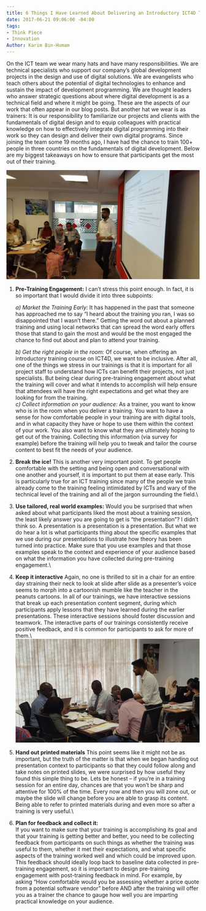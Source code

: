```yaml
---
title: 6 Things I Have Learned About Delivering an Introductory ICT4D Training
date: 2017-06-21 09:06:00 -04:00
tags:
- Think Piece
- Innovation
Author: Karim Bin-Humam
---
```


On the ICT team we wear many hats and have many responsibilities. We are technical specialists who support our company’s global development projects in the design and use of digital solutions. We are evangelists who teach others about the potential of digital technologies to enhance and sustain the impact of development programming. We are thought leaders who answer strategic questions about where digital development is as a technical field and where it might be going. These are the aspects of our work that often appear in our blog posts. But another hat we wear is as trainers: It is our responsibility to familiarize our projects and clients with the fundamentals of digital design and to equip colleagues with practical knowledge on how to effectively integrate digital programming into their work so they can design and deliver their own digital programs. Since joining the team some 19 months ago, I have had the chance to train 100+ people in three countries on the fundamentals of digital development. Below are my biggest takeaways on how to ensure that participants get the most out of their training.

![index.jpg](/uploads/index.jpg)


<!--More-->

1. **Pre-Training Engagement:**
   I can’t stress this point enough. In fact, it is so important that I would divide it into three subpoints:
   
   *a) Market the Training Early:*
   It has happened in the past that someone has approached me to say “I heard about the training you ran, I was so disappointed that I wasn’t there.” Getting the word out about a planned training and using local networks that can spread the word early offers those that stand to gain the most and would be the most engaged the chance to find out about and plan to attend your training.

   *b)  Get the right people in the room:*
   Of course, when offering an introductory training course on ICT4D, we want to be inclusive. After all, one of the things we stress in our trainings is that it is important for all project staff to understand how ICTs can benefit their projects, not just specialists. But being clear during pre-training engagement about what the training will cover and what it intends to accomplish will help ensure that attendees will have the right expectations and get what they are looking for from the training.
   *\
   c)  Collect information on your audience:*
   As a trainer, you want to know who is in the room when you deliver a training. You want to have a sense for how comfortable people in your training are with digital tools, and in what capacity they have or hope to use them within the context of your work. You also want to know what they are ultimately hoping to get out of the training. Collecting this information (via survey for example) before the training will help you to tweak and tailor the course content to best fit the needs of your audience.

2. **Break the ice!**
   This is another very important point. To get people comfortable with the setting and being open and conversational with one another and yourself, it is important to put them at ease early. This is particularly true for an ICT training since many of the people we train already come to the training feeling intimidated by ICTs and wary of the technical level of the training and all of the jargon surrounding the field.\\

3. **Use tailored, real world examples:**
   Would you be surprised that when asked about what participants liked the most about a training session, the least likely answer you are going to get is “the presentation”? I didn’t think so. A presentation is a presentation is a presentation. But what we do hear a lot is what participants thing about the specific examples that we use during our presentations to illustrate how theory has been turned into practice. Make sure that you use examples and that those examples speak to the context and experience of your audience based on what the information you have collected during pre-training engagement.\\

4. **Keep it interactive**
   Again, no one is thrilled to sit in a chair for an entire day straining their neck to look at slide after slide as a presenter’s voice seems to morph into a cartoonish mumble like the teacher in the peanuts cartoons. In all of our trainings, we have interactive sessions that break up each presentation content segment, during which participants apply lessons that they have learned during the earlier presentations. These interactive sessions should foster discussion and teamwork. The interactive parts of our trainings consistently receive positive feedback, and it is common for participants to ask for more of them.\\\
   ![index2.jpg](/uploads/index2.jpg)

5. **Hand out printed materials**
   This point seems like it might not be as important, but the truth of the matter is that when we began handing out presentation context to participants so that they could follow along and take notes on printed slides, we were surprised by how useful they found this simple thing to be. Lets be honest – if you’re in a training session for an entire day, chances are that you won’t be sharp and attentive for 100% of the time. Every now and then you will zone out, or maybe the slide will change before you are able to grasp its content. Being able to refer to printed materials during and even more so after a training is very useful.\\

6. **Plan for feedback and collect it:**\
   If you want to make sure that your training is accomplishing its goal and that your training is getting better and better, you need to be collecting feedback from participants on such things as whether the training was useful to them, whether it met their expectations, and what specific aspects of the training worked well and which could be improved upon. This feedback should ideally loop back to baseline data collected in pre-training engagement, so it is important to design pre-training engagement with post-training feedback in mind. For example, by asking “How comfortable would you be assessing whether a price quote from a potential software vendor” before AND after the training will offer you as a trainer the chance to gauge how well you are imparting practical knowledge on your audience.
